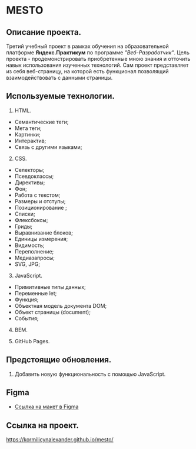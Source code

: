 # MESTO

## Описание проекта.
Третий учебный проект в рамках обучения на образовательной платформе **Яндекс.Практикум** по программе *"Веб-Разработчик"*.
Цель проекта - продемонстрировать приобретенные мною знания и отточить навык использования изученных технологий. Сам проект представляет из себя веб-страницу, на которой есть функционал позволящий взаимодействовать с данными страницы.

## Используемые технологии.
1. HTML.
* Семантические теги;
* Мета теги;
* Картинки;
* Интерактив;
* Связь с другими языками;

2. CSS.
* Селекторы;
* Псевдоклассы;
* Директивы;
* Фон;
* Работа с текстом;
* Размеры и отступы;
* Позиционирование ;
* Списки;
* Флексбоксы;
* Гриды;
* Выравнивание блоков;
* Единицы измерения;
* Видимость;
* Переполнение;
* Медиазапросы;
* SVG, JPG;

3. JavaScript.
* Примитивные типы данных;
* Переменные let;
* Функция;
* Объектная модель документа DOM;
* Объект страницы (document);
* События;

4. BEM.

5. GitHub Pages.

## Предстоящие обновления.
1. Добавить новую функциональность с помощью JavaScript.

## Figma
* [Ссылка на макет в Figma](https://www.figma.com/file/2cn9N9jSkmxD84oJik7xL7/JavaScript.-Sprint-4?node-id=0%3A1)

## Ссылка на проект.
https://kormilicynalexander.github.io/mesto/
